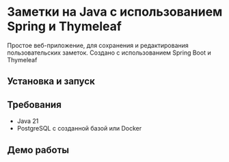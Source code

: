 Заметки на Java с использованием Spring и Thymeleaf
=====================
Простое веб-приложение, для сохранения и редактирования пользовательских заметок.
  Создано с использованием Spring Boot и Thymeleaf

Установка и запуск
----------------------

## Требования
- Java 21
- PostgreSQL с созданной базой или Docker
## Демо работы
